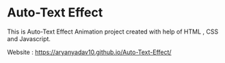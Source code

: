 # Auto-Text Effect
 
This is Auto-Text Effect Animation project created with help of HTML , CSS and Javascript.

Website : https://aryanyadav10.github.io/Auto-Text-Effect/
